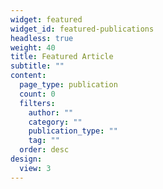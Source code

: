 ```yaml
---
widget: featured
widget_id: featured-publications
headless: true
weight: 40
title: Featured Article
subtitle: ""
content:
  page_type: publication
  count: 0
  filters:
    author: ""
    category: ""
    publication_type: ""
    tag: ""
  order: desc
design:
  view: 3
---
```

